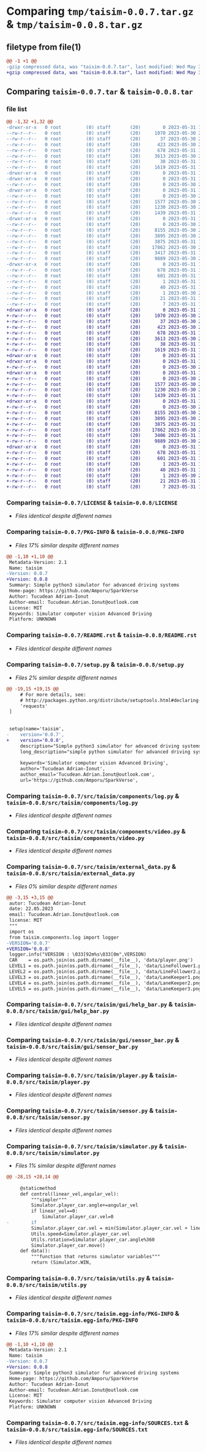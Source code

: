 # Comparing `tmp/taisim-0.0.7.tar.gz` & `tmp/taisim-0.0.8.tar.gz`

## filetype from file(1)

```diff
@@ -1 +1 @@
-gzip compressed data, was "taisim-0.0.7.tar", last modified: Wed May 31 19:27:26 2023, max compression
+gzip compressed data, was "taisim-0.0.8.tar", last modified: Wed May 31 19:28:56 2023, max compression
```

## Comparing `taisim-0.0.7.tar` & `taisim-0.0.8.tar`

### file list

```diff
@@ -1,32 +1,32 @@
-drwxr-xr-x   0 root         (0) staff       (20)        0 2023-05-31 19:27:26.657560 taisim-0.0.7/
--rw-r--r--   0 root         (0) staff       (20)     1070 2023-05-30 21:36:27.000000 taisim-0.0.7/LICENSE
--rw-r--r--   0 root         (0) staff       (20)       37 2023-05-30 21:36:27.000000 taisim-0.0.7/MANIFEST.in
--rw-r--r--   0 root         (0) staff       (20)      423 2023-05-30 21:36:27.000000 taisim-0.0.7/NEWS.txt
--rw-r--r--   0 root         (0) staff       (20)      678 2023-05-31 19:27:26.656933 taisim-0.0.7/PKG-INFO
--rw-r--r--   0 root         (0) staff       (20)     3613 2023-05-30 21:36:27.000000 taisim-0.0.7/README.rst
--rw-r--r--   0 root         (0) staff       (20)       38 2023-05-31 19:27:26.657809 taisim-0.0.7/setup.cfg
--rw-r--r--   0 root         (0) staff       (20)     1619 2023-05-31 19:27:02.000000 taisim-0.0.7/setup.py
-drwxr-xr-x   0 root         (0) staff       (20)        0 2023-05-31 19:27:26.637570 taisim-0.0.7/src/
-drwxr-xr-x   0 root         (0) staff       (20)        0 2023-05-31 19:27:26.646597 taisim-0.0.7/src/taisim/
--rw-r--r--   0 root         (0) staff       (20)        0 2023-05-30 21:36:27.000000 taisim-0.0.7/src/taisim/__init__.py
-drwxr-xr-x   0 root         (0) staff       (20)        0 2023-05-31 19:27:26.653426 taisim-0.0.7/src/taisim/components/
--rw-r--r--   0 root         (0) staff       (20)        0 2023-05-30 21:36:27.000000 taisim-0.0.7/src/taisim/components/__init__.py
--rw-r--r--   0 root         (0) staff       (20)     1577 2023-05-30 21:36:27.000000 taisim-0.0.7/src/taisim/components/log.py
--rw-r--r--   0 root         (0) staff       (20)     1230 2023-05-30 21:36:27.000000 taisim-0.0.7/src/taisim/components/video.py
--rw-r--r--   0 root         (0) staff       (20)     1439 2023-05-31 19:27:24.000000 taisim-0.0.7/src/taisim/external_data.py
-drwxr-xr-x   0 root         (0) staff       (20)        0 2023-05-31 19:27:26.656108 taisim-0.0.7/src/taisim/gui/
--rw-r--r--   0 root         (0) staff       (20)        0 2023-05-30 21:36:27.000000 taisim-0.0.7/src/taisim/gui/__init__.py
--rw-r--r--   0 root         (0) staff       (20)     8155 2023-05-30 21:36:27.000000 taisim-0.0.7/src/taisim/gui/help_bar.py
--rw-r--r--   0 root         (0) staff       (20)     3895 2023-05-30 21:36:27.000000 taisim-0.0.7/src/taisim/gui/sensor_bar.py
--rw-r--r--   0 root         (0) staff       (20)     3875 2023-05-31 17:40:43.000000 taisim-0.0.7/src/taisim/player.py
--rw-r--r--   0 root         (0) staff       (20)    17862 2023-05-30 21:36:27.000000 taisim-0.0.7/src/taisim/sensor.py
--rw-r--r--   0 root         (0) staff       (20)     3417 2023-05-31 19:26:52.000000 taisim-0.0.7/src/taisim/simulator.py
--rw-r--r--   0 root         (0) staff       (20)     9889 2023-05-30 21:36:27.000000 taisim-0.0.7/src/taisim/utils.py
-drwxr-xr-x   0 root         (0) staff       (20)        0 2023-05-31 19:27:26.651551 taisim-0.0.7/src/taisim.egg-info/
--rw-r--r--   0 root         (0) staff       (20)      678 2023-05-31 19:27:26.000000 taisim-0.0.7/src/taisim.egg-info/PKG-INFO
--rw-r--r--   0 root         (0) staff       (20)      601 2023-05-31 19:27:26.000000 taisim-0.0.7/src/taisim.egg-info/SOURCES.txt
--rw-r--r--   0 root         (0) staff       (20)        1 2023-05-31 19:27:26.000000 taisim-0.0.7/src/taisim.egg-info/dependency_links.txt
--rw-r--r--   0 root         (0) staff       (20)       40 2023-05-31 19:27:26.000000 taisim-0.0.7/src/taisim.egg-info/entry_points.txt
--rw-r--r--   0 root         (0) staff       (20)        1 2023-05-30 21:36:48.000000 taisim-0.0.7/src/taisim.egg-info/not-zip-safe
--rw-r--r--   0 root         (0) staff       (20)       21 2023-05-31 19:27:26.000000 taisim-0.0.7/src/taisim.egg-info/requires.txt
--rw-r--r--   0 root         (0) staff       (20)        7 2023-05-31 19:27:26.000000 taisim-0.0.7/src/taisim.egg-info/top_level.txt
+drwxr-xr-x   0 root         (0) staff       (20)        0 2023-05-31 19:28:56.111539 taisim-0.0.8/
+-rw-r--r--   0 root         (0) staff       (20)     1070 2023-05-30 21:36:27.000000 taisim-0.0.8/LICENSE
+-rw-r--r--   0 root         (0) staff       (20)       37 2023-05-30 21:36:27.000000 taisim-0.0.8/MANIFEST.in
+-rw-r--r--   0 root         (0) staff       (20)      423 2023-05-30 21:36:27.000000 taisim-0.0.8/NEWS.txt
+-rw-r--r--   0 root         (0) staff       (20)      678 2023-05-31 19:28:56.110640 taisim-0.0.8/PKG-INFO
+-rw-r--r--   0 root         (0) staff       (20)     3613 2023-05-30 21:36:27.000000 taisim-0.0.8/README.rst
+-rw-r--r--   0 root         (0) staff       (20)       38 2023-05-31 19:28:56.111879 taisim-0.0.8/setup.cfg
+-rw-r--r--   0 root         (0) staff       (20)     1619 2023-05-31 19:28:41.000000 taisim-0.0.8/setup.py
+drwxr-xr-x   0 root         (0) staff       (20)        0 2023-05-31 19:28:56.089287 taisim-0.0.8/src/
+drwxr-xr-x   0 root         (0) staff       (20)        0 2023-05-31 19:28:56.098661 taisim-0.0.8/src/taisim/
+-rw-r--r--   0 root         (0) staff       (20)        0 2023-05-30 21:36:27.000000 taisim-0.0.8/src/taisim/__init__.py
+drwxr-xr-x   0 root         (0) staff       (20)        0 2023-05-31 19:28:56.106207 taisim-0.0.8/src/taisim/components/
+-rw-r--r--   0 root         (0) staff       (20)        0 2023-05-30 21:36:27.000000 taisim-0.0.8/src/taisim/components/__init__.py
+-rw-r--r--   0 root         (0) staff       (20)     1577 2023-05-30 21:36:27.000000 taisim-0.0.8/src/taisim/components/log.py
+-rw-r--r--   0 root         (0) staff       (20)     1230 2023-05-30 21:36:27.000000 taisim-0.0.8/src/taisim/components/video.py
+-rw-r--r--   0 root         (0) staff       (20)     1439 2023-05-31 19:28:54.000000 taisim-0.0.8/src/taisim/external_data.py
+drwxr-xr-x   0 root         (0) staff       (20)        0 2023-05-31 19:28:56.109294 taisim-0.0.8/src/taisim/gui/
+-rw-r--r--   0 root         (0) staff       (20)        0 2023-05-30 21:36:27.000000 taisim-0.0.8/src/taisim/gui/__init__.py
+-rw-r--r--   0 root         (0) staff       (20)     8155 2023-05-30 21:36:27.000000 taisim-0.0.8/src/taisim/gui/help_bar.py
+-rw-r--r--   0 root         (0) staff       (20)     3895 2023-05-30 21:36:27.000000 taisim-0.0.8/src/taisim/gui/sensor_bar.py
+-rw-r--r--   0 root         (0) staff       (20)     3875 2023-05-31 17:40:43.000000 taisim-0.0.8/src/taisim/player.py
+-rw-r--r--   0 root         (0) staff       (20)    17862 2023-05-30 21:36:27.000000 taisim-0.0.8/src/taisim/sensor.py
+-rw-r--r--   0 root         (0) staff       (20)     3406 2023-05-31 19:28:31.000000 taisim-0.0.8/src/taisim/simulator.py
+-rw-r--r--   0 root         (0) staff       (20)     9889 2023-05-30 21:36:27.000000 taisim-0.0.8/src/taisim/utils.py
+drwxr-xr-x   0 root         (0) staff       (20)        0 2023-05-31 19:28:56.103851 taisim-0.0.8/src/taisim.egg-info/
+-rw-r--r--   0 root         (0) staff       (20)      678 2023-05-31 19:28:56.000000 taisim-0.0.8/src/taisim.egg-info/PKG-INFO
+-rw-r--r--   0 root         (0) staff       (20)      601 2023-05-31 19:28:56.000000 taisim-0.0.8/src/taisim.egg-info/SOURCES.txt
+-rw-r--r--   0 root         (0) staff       (20)        1 2023-05-31 19:28:56.000000 taisim-0.0.8/src/taisim.egg-info/dependency_links.txt
+-rw-r--r--   0 root         (0) staff       (20)       40 2023-05-31 19:28:56.000000 taisim-0.0.8/src/taisim.egg-info/entry_points.txt
+-rw-r--r--   0 root         (0) staff       (20)        1 2023-05-30 21:36:48.000000 taisim-0.0.8/src/taisim.egg-info/not-zip-safe
+-rw-r--r--   0 root         (0) staff       (20)       21 2023-05-31 19:28:56.000000 taisim-0.0.8/src/taisim.egg-info/requires.txt
+-rw-r--r--   0 root         (0) staff       (20)        7 2023-05-31 19:28:56.000000 taisim-0.0.8/src/taisim.egg-info/top_level.txt
```

### Comparing `taisim-0.0.7/LICENSE` & `taisim-0.0.8/LICENSE`

 * *Files identical despite different names*

### Comparing `taisim-0.0.7/PKG-INFO` & `taisim-0.0.8/PKG-INFO`

 * *Files 17% similar despite different names*

```diff
@@ -1,10 +1,10 @@
 Metadata-Version: 2.1
 Name: taisim
-Version: 0.0.7
+Version: 0.0.8
 Summary: Simple python3 simulator for advanced driving systems
 Home-page: https://github.com/Amporu/SparkVerse
 Author: Tucudean Adrian-Ionut
 Author-email: Tucudean.Adrian.Ionut@outlook.com
 License: MIT
 Keywords: Simulator computer vision Advanced Driving
 Platform: UNKNOWN
```

### Comparing `taisim-0.0.7/README.rst` & `taisim-0.0.8/README.rst`

 * *Files identical despite different names*

### Comparing `taisim-0.0.7/setup.py` & `taisim-0.0.8/setup.py`

 * *Files 2% similar despite different names*

```diff
@@ -19,15 +19,15 @@
     # For more details, see:
     # http://packages.python.org/distribute/setuptools.html#declaring-dependencies
     'requests'	
 ]
 
 
 setup(name='taisim',
-    version='0.0.7',
+    version='0.0.8',
     description="Simple python3 simulator for advanced driving systems",
     long_description="simple python simulator for advanced driving systems",
     
     keywords='Simulator computer vision Advanced Driving',
     author='Tucudean Adrian-Ionut',
     author_email='Tucudean.Adrian.Ionut@outlook.com',
     url='https://github.com/Amporu/SparkVerse',
```

### Comparing `taisim-0.0.7/src/taisim/components/log.py` & `taisim-0.0.8/src/taisim/components/log.py`

 * *Files identical despite different names*

### Comparing `taisim-0.0.7/src/taisim/components/video.py` & `taisim-0.0.8/src/taisim/components/video.py`

 * *Files identical despite different names*

### Comparing `taisim-0.0.7/src/taisim/external_data.py` & `taisim-0.0.8/src/taisim/external_data.py`

 * *Files 0% similar despite different names*

```diff
@@ -3,15 +3,15 @@
 autor: Tucudean Adrian-Ionut
 date: 22.05.2023
 email: Tucudean.Adrian.Ionut@outlook.com
 license: MIT
 """
 import os
 from taisim.components.log import logger
-VERSION='0.0.7'
+VERSION='0.0.8'
 logger.info("VERSION : \033[92m%s\033[0m",VERSION)
 CAR    = os.path.join(os.path.dirname(__file__), 'data/player.png')
 LEVEL1 = os.path.join(os.path.dirname(__file__), 'data/LineFollower1.png')
 LEVEL2 = os.path.join(os.path.dirname(__file__), 'data/LineFollower2.png')
 LEVEL3 = os.path.join(os.path.dirname(__file__), 'data/LaneKeeper1.png')
 LEVEL4 = os.path.join(os.path.dirname(__file__), 'data/LaneKeeper2.png')
 LEVEL5 = os.path.join(os.path.dirname(__file__), 'data/LaneKeeper3.png')
```

### Comparing `taisim-0.0.7/src/taisim/gui/help_bar.py` & `taisim-0.0.8/src/taisim/gui/help_bar.py`

 * *Files identical despite different names*

### Comparing `taisim-0.0.7/src/taisim/gui/sensor_bar.py` & `taisim-0.0.8/src/taisim/gui/sensor_bar.py`

 * *Files identical despite different names*

### Comparing `taisim-0.0.7/src/taisim/player.py` & `taisim-0.0.8/src/taisim/player.py`

 * *Files identical despite different names*

### Comparing `taisim-0.0.7/src/taisim/sensor.py` & `taisim-0.0.8/src/taisim/sensor.py`

 * *Files identical despite different names*

### Comparing `taisim-0.0.7/src/taisim/simulator.py` & `taisim-0.0.8/src/taisim/simulator.py`

 * *Files 1% similar despite different names*

```diff
@@ -28,15 +28,14 @@
 
     @staticmethod
     def control(linear_vel,angular_vel):
         """simpler"""
         Simulator.player_car.angle+=angular_vel
         if linear_vel==0:
             Simulator.player_car.vel=0
-        if
         Simulator.player_car.vel = min(Simulator.player_car.vel + linear_vel, Simulator.player_car.max_vel)
         Utils.speed=Simulator.player_car.vel
         Utils.rotation=Simulator.player_car.angle%360
         Simulator.player_car.move()
     def data():
         """function that returns simulator variables"""
         return (Simulator.WIN,
```

### Comparing `taisim-0.0.7/src/taisim/utils.py` & `taisim-0.0.8/src/taisim/utils.py`

 * *Files identical despite different names*

### Comparing `taisim-0.0.7/src/taisim.egg-info/PKG-INFO` & `taisim-0.0.8/src/taisim.egg-info/PKG-INFO`

 * *Files 17% similar despite different names*

```diff
@@ -1,10 +1,10 @@
 Metadata-Version: 2.1
 Name: taisim
-Version: 0.0.7
+Version: 0.0.8
 Summary: Simple python3 simulator for advanced driving systems
 Home-page: https://github.com/Amporu/SparkVerse
 Author: Tucudean Adrian-Ionut
 Author-email: Tucudean.Adrian.Ionut@outlook.com
 License: MIT
 Keywords: Simulator computer vision Advanced Driving
 Platform: UNKNOWN
```

### Comparing `taisim-0.0.7/src/taisim.egg-info/SOURCES.txt` & `taisim-0.0.8/src/taisim.egg-info/SOURCES.txt`

 * *Files identical despite different names*

